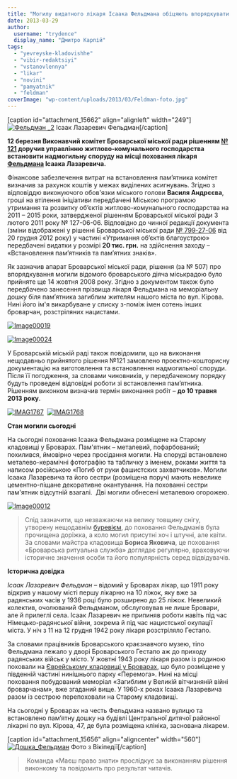 ```yaml
---
title: "Могилу видатного лікаря Ісаака Фельдмана обіцяють впорядкувати вже цієї весни"
date: 2013-03-29
author: 
  username: "trydence"
  display_name: "Дмитро Карпій"
tags: 
  - "yevreyske-kladovishhe"
  - "vibir-redaktsiyi"
  - "vstanovlennya"
  - "likar"
  - "novini"
  - "pamyatnik"
  - "feldman"
coverImage: "wp-content/uploads/2013/03/Feldman-foto.jpg"
---
```


\[caption id="attachment\_15662" align="alignleft" width="249"\][![Фельдман _2](https://mpz.brovary.org/wp-content/uploads/2013/03/Feldman-_2.jpg)](https://mpz.brovary.org/wp-content/uploads/2013/03/Feldman-_2.jpg) Ісаак Лазаревич Фельдман\[/caption\]

**12 березня Виконавчий комітет Броварської міської ради рішенням [№ 121](https://docs.brovary.org/p6970/12.03.2013/121) доручив управлінню житлово-комунального господарства встановити надмогильну споруду на місці поховання лікаря [Фельдмана](https://uk.wikipedia.org/wiki/%D0%A4%D0%B5%D0%BB%D1%8C%D0%B4%D0%BC%D0%B0%D0%BD_%D0%86%D1%81%D0%B0%D0%B0%D0%BA_%D0%9B%D0%B0%D0%B7%D0%B0%D1%80%D0%B5%D0%B2%D0%B8%D1%87) Ісаака Лазаревича.**

Фінансове забезпечення витрат на встановлення пам’ятника комітет визначив за рахунок коштів у межах виділених асигнувань. Згідно з відповіддю виконуючого обов'язки міського голови **Василя Андрєєва**, гроші на втілення ініціативи передбачені Міською програмою утримання та розвитку об’єктів житлово-комунального господарства на 2011 – 2015 роки, затвердженої рішенням Броварської міської ради 3 лютого 2011 року № 127-06-06. Відповідно до чинної редакції документа (зміни відображені у рішенні Броварської міської ради [№ 799-27-06](https://docs.brovary.org/p6389/20.12.2012/799-27-06) від 20 грудня 2012 року) у частині «Утримання об’єктів благоустрою» передбачені видатки у розмірі **20 тис. грн.** на здійснення заходу – «Встановлення пам’ятників та пам’ятних знаків».

Як зазначив апарат Броварської міської ради, рішення (за № 507) про впорядкування могили відомого броварського діяча міськрадою було прийняте ще 14 жовтня 2008 року. Згідно з документом також було передбачено занесення прізвища лікаря Фельдмана на меморіальну дошку біля пам’ятника загиблим жителям нашого міста по вул. Кірова. Нині його ім'я викарбуване у списку з-поміж імен сотень інших броварчан, розстріляних нацистами.

[![Image00019](https://mpz.brovary.org/wp-content/uploads/2013/03/Image00019.jpg)](https://mpz.brovary.org/wp-content/uploads/2013/03/Image00019.jpg)

[![Image00024](https://mpz.brovary.org/wp-content/uploads/2013/03/Image000242.jpg)](https://mpz.brovary.org/wp-content/uploads/2013/03/Image000242.jpg)

У Броварській міській раді також повідомили, що на виконання нещодавньо прийнятого рішення №121 замовлено проектно-кошторисну документацію на виготовлення та встановлення надмогильної споруди. Після її погодження, за словами чиновників, у передбаченому порядку будуть проведені відповідні роботи зі встановлення пам’ятника. Рішенням виконком визначив термін виконання робіт – **до 10 травня 2013 року**.

[![IMAG1767](https://mpz.brovary.org/wp-content/uploads/2013/03/IMAG1767.jpg)](https://mpz.brovary.org/wp-content/uploads/2013/03/IMAG1767.jpg)  [![IMAG1768](https://mpz.brovary.org/wp-content/uploads/2013/03/IMAG1768.jpg)](https://mpz.brovary.org/wp-content/uploads/2013/03/IMAG1768.jpg)

**Стан могили сьогодні**

На сьогодні поховання Ісаака Фельдмана розміщене на Старому кладовищі у Броварах. Пам'ятник – металевий, пофарбований; похилився, ймовірно через просідання могили. На споруді встановлено металево-керамічні фотографію та табличку з іменем, роками життя та написом російською «Погиб от руки фашистских захватчиков». Могили Ісаака Лазаревича та його сестри (розміщена поруч) мають невелике цементно-піщане декоративне окантування. На похованні сестри пам'ятник відсутній взагалі.  Дві могили обнесені металевою огорожею.

[![Image00012](https://mpz.brovary.org/wp-content/uploads/2013/03/Image000121.jpg)](https://mpz.brovary.org/wp-content/uploads/2013/03/Image000121.jpg)

> Слід зазначити, що незважаючи на велику товщину снігу, утворену нещодавнім [буревієм](https://mpz.brovary.org/brovarchani-viyshli-na-borotbu-zi-snigovoyu-stihiyeyu-foto/), до поховання Фельдманів була прочищена доріжка, а коло могил присутні хоч і штучні, але квіти. За словами майстра кладовища **Бориса Яковича**, це поховання «Броварська ритуальна служба» доглядає регулярно, враховуючи історичне значення особи та його популярність серед відвідувачів.

**Історична довідка**

_Ісаак Лазаревич_ _Фельдман_ – відомий у Броварах лікар, що 1911 року відкрив у нашому місті першу лікарню на 10 ліжок, яку вже за радянських часів у 1936 році було розширено до 25 ліжок. Невеликий колектив, очолюваний Фельдманом, обслуговував не лише Бровари, але й прилеглі села. Ісаак Лазаревич не припиняв роботи навіть під час Німецько-радянської війни, зокрема й під час нацистської окупації міста. У ніч з 11 на 12 грудня 1942 року лікаря розстріляло Гестапо.

За словами працівників Броварського краєзнавчого музею, тіло Фельдмана лежало у дворі Броварського Гестапо аж до приходу радянських військ у місто. У жовтні 1943 року лікаря разом із родиною поховали на [Єврейському кладовищі у Броварах](https://mpz.brovary.org/brovarchani-u-parku-peremoga-hodyat-po-kistkah/), що було розміщене у південній частині нинішнього парку «Перемога». Нині на місці поховання побудований меморіал «Загиблим у Великій вітчизняній війні броварчанам», вже згаданий вище. У 1960-х роках Ісаака Лазаревича разом із сестрою перепоховали на Старому кладовищі.

На сьогодні у Броварах на честь Фельдмана названо вулицю та встановлено пам’ятну дошку на будівлі Центральної дитячої районної лікарні по вул. Кірова, 47, де була розміщена клініка, заснована лікарем.

\[caption id="attachment\_15656" align="aligncenter" width="560"\][![Дошка_Фельдман](https://mpz.brovary.org/wp-content/uploads/2013/03/Doshka_Feldman.jpg)](https://mpz.brovary.org/wp-content/uploads/2013/03/Doshka_Feldman.jpg) Фото з Вікіпедії\[/caption\]

>  Команда «Маєш право знати» прослідкує за виконанням рішення виконкому та повідомить про результат читачів.
